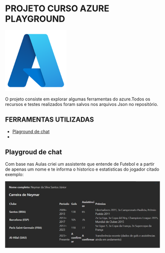# PROJETO CURSO AZURE PLAYGROUND
<img src="./assets/Microsoft_Azure.svg.png" width="200px">

O projeto consiste em explorar algumas ferramentas do azure.Todos os recursos e testes realizados foram salvos nos arquivos Json no repositório.

## FERRAMENTAS UTILIZADAS

* <a href="#playground">Plaground de chat</a>
* <a href="#teste"></a>

 ## Playgroud de chat

Com base nas Aulas criei um assistente que entende de Futebol e a partir de apenas um nome e te informa o historico e estatisticas do jogador citado exemplo:

<img src="./assets/Neymar.png" width="600px">